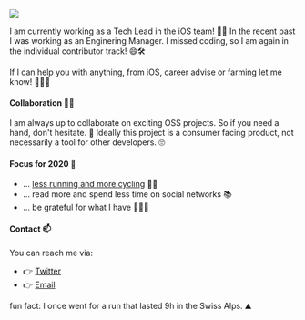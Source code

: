 ![](https://github-readme-stats.vercel.app/api?username=ruiaaperes&count_private=true&show_icons=true&theme=dracula)

I am currently working as a Tech Lead in the iOS team! 🍎👋 In the recent past I was working as an Enginering Manager. I missed coding, so I am again in the individual contributor track! 😄🛠

If I can help you with anything, from iOS, career advise or farming let me know! 👨‍🌾🥕 

#### Collaboration 👯‍♀️

I am always up to collaborate on exciting OSS projects. So if you need a hand, don't hesitate. 🚀 Ideally this project is a consumer facing product, not necessarily a tool for other developers. 🙄

#### Focus for 2020 👀

- ... [less running and more cycling](https://www.strava.com/athletes/2273168) 🚴‍♀️
- ... read more and spend less time on social networks 📚
- ... be grateful for what I have 👨‍👩‍👦

#### Contact 📫

You can reach me via:

* 👉 [Twitter](https://twitter.com/peres)
* 👉 [Email](mailto:peres@hey.com)


fun fact: I once went for a run that lasted 9h in the Swiss Alps. ⛰

